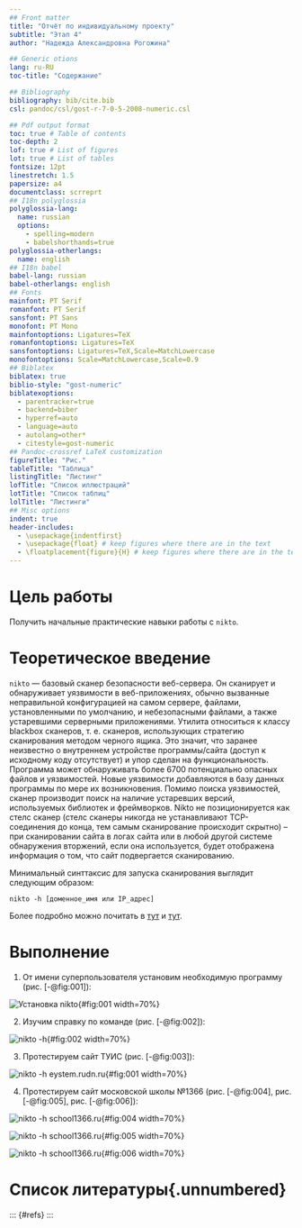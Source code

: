 ```yaml
---
## Front matter
title: "Отчёт по индивидуальному проекту"
subtitle: "Этап 4"
author: "Надежда Александровна Рогожина"

## Generic otions
lang: ru-RU
toc-title: "Содержание"

## Bibliography
bibliography: bib/cite.bib
csl: pandoc/csl/gost-r-7-0-5-2008-numeric.csl

## Pdf output format
toc: true # Table of contents
toc-depth: 2
lof: true # List of figures
lot: true # List of tables
fontsize: 12pt
linestretch: 1.5
papersize: a4
documentclass: scrreprt
## I18n polyglossia
polyglossia-lang:
  name: russian
  options:
	- spelling=modern
	- babelshorthands=true
polyglossia-otherlangs:
  name: english
## I18n babel
babel-lang: russian
babel-otherlangs: english
## Fonts
mainfont: PT Serif
romanfont: PT Serif
sansfont: PT Sans
monofont: PT Mono
mainfontoptions: Ligatures=TeX
romanfontoptions: Ligatures=TeX
sansfontoptions: Ligatures=TeX,Scale=MatchLowercase
monofontoptions: Scale=MatchLowercase,Scale=0.9
## Biblatex
biblatex: true
biblio-style: "gost-numeric"
biblatexoptions:
  - parentracker=true
  - backend=biber
  - hyperref=auto
  - language=auto
  - autolang=other*
  - citestyle=gost-numeric
## Pandoc-crossref LaTeX customization
figureTitle: "Рис."
tableTitle: "Таблица"
listingTitle: "Листинг"
lofTitle: "Список иллюстраций"
lotTitle: "Список таблиц"
lolTitle: "Листинги"
## Misc options
indent: true
header-includes:
  - \usepackage{indentfirst}
  - \usepackage{float} # keep figures where there are in the text
  - \floatplacement{figure}{H} # keep figures where there are in the text
---
```


# Цель работы

Получить начальные практические навыки работы с `nikto`.

# Теоретическое введение

`nikto` — базовый сканер безопасности веб-сервера. Он сканирует и обнаруживает уязвимости в веб-приложениях, обычно вызванные неправильной конфигурацией на самом сервере, файлами, установленными по умолчанию, и небезопасными файлами, а также устаревшими серверными приложениями. Утилита относиться к классу blackbox сканеров, т. е. сканеров, использующих стратегию сканирования методом черного ящика. Это значит, что заранее неизвестно о внутреннем устройстве программы/сайта (доступ к исходному коду отсутствует) и упор сделан на функциональность. Программа может обнаруживать более 6700 потенциально опасных файлов и уязвимостей. Новые уязвимости добавляются в базу данных программы по мере их возникновения. Помимо поиска уязвимостей, сканер производит поиск на наличие устаревших версий, используемых библиотек и фреймворков. Nikto не позиционируется как стелс сканер (стелс сканеры никогда не устанавливают TCP-соединения до конца, тем самым сканирование происходит скрытно) – при сканировании сайта в логах сайта или в любой другой системе обнаружения вторжений, если она используется, будет отображена информация о том, что сайт подвергается сканированию.

Минимальный синттаксис для запуска сканирования выглядит следующим образом:

```
nikto -h [доменное_имя или IP_адрес]
```

Более подробно можно почитать в [тут](https://habr.com/ru/companies/first/articles/731696/) и [тут](https://habr.com/ru/companies/otus/articles/492546/).

# Выполнение

1. От имени суперпользователя установим необходимую программу (рис. [-@fig:001]):

![Установка nikto](image/1.png){#fig:001 width=70%}

2. Изучим справку по команде (рис. [-@fig:002]):

![nikto -h](image/2.png){#fig:002 width=70%}

3. Протестируем сайт ТУИС (рис. [-@fig:003]):

![nikto -h eystem.rudn.ru](image/3.png){#fig:001 width=70%}

4. Протестируем сайт московской школы №1366 (рис. [-@fig:004], рис. [-@fig:005], рис. [-@fig:006]):

![nikto -h school1366.ru](image/4.png){#fig:004 width=70%}

![nikto -h school1366.ru](image/5.png){#fig:005 width=70%}

![nikto -h school1366.ru](image/6.png){#fig:006 width=70%}

# Список литературы{.unnumbered}

::: {#refs}
:::
